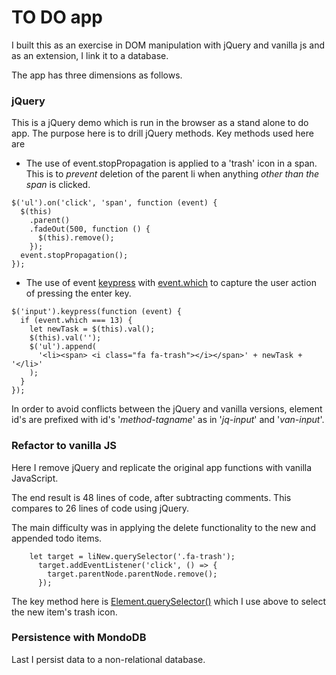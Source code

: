 # TO DO app
I built this as an exercise in DOM manipulation with jQuery and vanilla js and as an extension, I link it to a database.

The app has three dimensions as follows.

### jQuery
This is a jQuery demo which is run in the browser as a stand alone to do app. The purpose here is to drill jQuery methods. Key methods used here are 

- The use of event.stopPropagation is applied to a 'trash' icon in a span. This is to _prevent_ deletion of the parent li when anything _other than the span_ is clicked.

```
$('ul').on('click', 'span', function (event) {
  $(this)
    .parent()
    .fadeOut(500, function () {
      $(this).remove();
    });
  event.stopPropagation();
});

```

- The use of event [keypress](https://api.jquery.com/keypress/) with [event.which](https://api.jquery.com/event.which/#event-which1) to capture the user action of pressing the enter key.

```
$('input').keypress(function (event) {
  if (event.which === 13) {
    let newTask = $(this).val();
    $(this).val('');
    $('ul').append(
      '<li><span> <i class="fa fa-trash"></i></span>' + newTask + '</li>'
    );
  }
});

```
In order to avoid conflicts between the jQuery and vanilla versions, element id's are prefixed with id's '*method-tagname*' as in '*jq-input*' and '*van-input*'.

### Refactor to vanilla JS
Here I remove jQuery and replicate the original app functions with vanilla JavaScript.

The end result is 48 lines of code, after subtracting comments. This compares to 26 lines of code using jQuery.

The main difficulty was in applying the delete functionality to the new and appended todo items.
```
    let target = liNew.querySelector('.fa-trash');
      target.addEventListener('click', () => {
        target.parentNode.parentNode.remove();
      });

```
The key method here is [Element.querySelector()](https://developer.mozilla.org/en-US/docs/Web/API/Element/querySelector) which I use above to select the new item's trash icon.



### Persistence with MondoDB
Last I persist data to a non-relational database.
